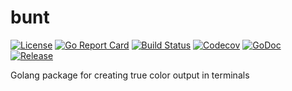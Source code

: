 # bunt

[![License](https://img.shields.io/github/license/gonvenience/bunt.svg)](https://github.com/gonvenience/bunt/blob/master/LICENSE)
[![Go Report Card](https://goreportcard.com/badge/github.com/gonvenience/bunt)](https://goreportcard.com/report/github.com/gonvenience/bunt)
[![Build Status](https://travis-ci.org/gonvenience/bunt.svg?branch=master)](https://travis-ci.org/gonvenience/bunt)
[![Codecov](https://img.shields.io/codecov/c/github/gonvenience/bunt/master.svg)](https://codecov.io/gh/gonvenience/bunt)
[![GoDoc](https://godoc.org/github.com/gonvenience/bunt/pkg?status.svg)](https://godoc.org/github.com/gonvenience/bunt)
[![Release](https://img.shields.io/github/release/gonvenience/bunt.svg)](https://github.com/gonvenience/bunt/releases/latest)

Golang package for creating true color output in terminals
